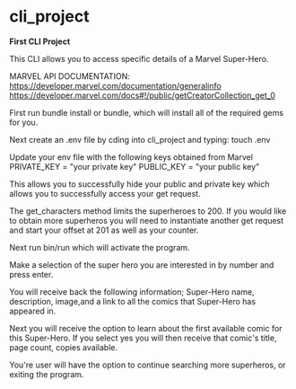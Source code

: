 # cli_project
**First CLI Project**

This CLI allows you to access specific details of a Marvel Super-Hero.

MARVEL API DOCUMENTATION: https://developer.marvel.com/documentation/generalinfo
https://developer.marvel.com/docs#!/public/getCreatorCollection_get_0


First run bundle install or bundle, which will install all of the required gems for you.

Next create an .env file by cding into cli_project and typing: touch .env

Update your env file with the following keys obtained from Marvel
PRIVATE_KEY = "your private key"
PUBLIC_KEY = "your public key"

This allows you to successfully hide your public and private key which allows you to successfully access your get request.

The get_characters method limits the superheroes to 200. If you would like to obtain more superheros you will need to instantiate another get request and start your offset at 201 as well as your counter.

Next run bin/run which will activate the program.

Make a selection of the super hero you are interested in by number and press enter.

You will receive back the following information; Super-Hero name, description, image,and a link to all the comics that Super-Hero has appeared in.

Next you will receive the option to learn about the first available comic for this Super-Hero. If you select yes you will then receive that comic's title, page count, copies available.

You're user will have the option to continue searching more superheros, or exiting the program.


